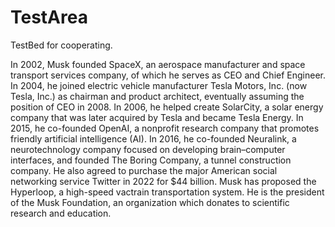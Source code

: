 # TestArea

TestBed for cooperating.

In 2002, Musk founded SpaceX, an aerospace manufacturer and space transport services company, of which he serves as CEO and Chief Engineer. In 2004, he joined electric vehicle manufacturer Tesla Motors, Inc. (now Tesla, Inc.) as chairman and product architect, eventually assuming the position of CEO in 2008. In 2006, he helped create SolarCity, a solar energy company that was later acquired by Tesla and became Tesla Energy. In 2015, he co-founded OpenAI, a nonprofit research company that promotes friendly artificial intelligence (AI). In 2016, he co-founded Neuralink, a neurotechnology company focused on developing brain–computer interfaces, and founded The Boring Company, a tunnel construction company. He also agreed to purchase the major American social networking service Twitter in 2022 for $44 billion. Musk has proposed the Hyperloop, a high-speed vactrain transportation system. He is the president of the Musk Foundation, an organization which donates to scientific research and education. 
